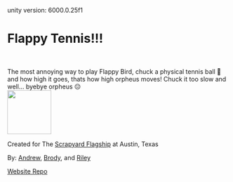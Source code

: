 unity version: 6000.0.25f1

# Flappy Tennis!!!
<br>

The most annoying way to play Flappy Bird, chuck a physical tennis ball 🎾 and how high it goes, thats how high orpheus moves! Chuck it too slow and well... byebye orpheus 😔
<br>
<img src="https://hc-cdn.hel1.your-objectstorage.com/s/v3/8ea8a2e937c8cd8dfd1f9772dc8aba4ffd92141c_image.psd_1_.png" width="100" />
<br>


Created for The [Scrapyard Flagship](https://scrapyard.hackclub.com/) at Austin, Texas 

By: [Andrew](https://github.com/AndrewCromar), [Brody](https://x.com/brodylame), and [Riley](https://github.com/RileyBautista)

[Website Repo](https://github.com/RileyBautista/FlappyTennis)

